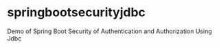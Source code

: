 # springbootsecurityjdbc
Demo of Spring Boot Security of Authentication and Authorization Using Jdbc
